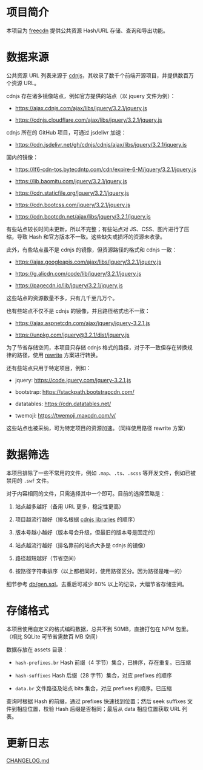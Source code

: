 # 项目简介

本项目为 [freecdn](https://github.com/EtherDream/freecdn) 提供公共资源 Hash/URL 存储、查询和导出功能。


# 数据来源

公共资源 URL 列表来源于 [cdnjs](https://cdnjs.com/)，其收录了数千个前端开源项目，并提供数百万个资源 URL。

cdnjs 存在诸多镜像站点，例如官方提供的站点（以 jquery 文件为例）：

* https://ajax.cdnjs.com/ajax/libs/jquery/3.2.1/jquery.js

* https://cdnjs.cloudflare.com/ajax/libs/jquery/3.2.1/jquery.js

cdnjs 所在的 GitHub 项目，可通过 jsdelivr 加速：

* https://cdn.jsdelivr.net/gh/cdnjs/cdnjs/ajax/libs/jquery/3.2.1/jquery.js

国内的镜像：

* https://lf6-cdn-tos.bytecdntp.com/cdn/expire-6-M/jquery/3.2.1/jquery.js

* https://lib.baomitu.com/jquery/3.2.1/jquery.js

* https://cdn.staticfile.org/jquery/3.2.1/jquery.js

* https://cdn.bootcss.com/jquery/3.2.1/jquery.js

* https://cdn.bootcdn.net/ajax/libs/jquery/3.2.1/jquery.js

有些站点较长时间未更新，所以不完整；有些站点对 JS、CSS、图片进行了压缩，导致 Hash 和官方版本不一致。这些缺失或损坏的资源未收录。

此外，有些站点虽不是 cdnjs 的镜像，但资源路径的格式和 cdnjs 一致：

* https://ajax.googleapis.com/ajax/libs/jquery/3.2.1/jquery.js

* https://g.alicdn.com/code/lib/jquery/3.2.1/jquery.js

* https://pagecdn.io/lib/jquery/3.2.1/jquery.js

这些站点的资源数量不多，只有几千至几万个。

也有些站点不仅不是 cdnjs 的镜像，并且路径格式也不一致：

* https://ajax.aspnetcdn.com/ajax/jquery/jquery-3.2.1.js

* https://unpkg.com/jquery@3.2.1/dist/jquery.js

为了节省存储空间，本项目只存储 cdnjs 格式的路径，对于不一致但存在转换规律的路径，使用 [rewrite](src/siteinfo.ts) 方案进行转换。

还有些站点只用于特定项目，例如：

* jquery: https://code.jquery.com/jquery-3.2.1.js

* bootstrap: https://stackpath.bootstrapcdn.com/

* datatables: https://cdn.datatables.net/

* twemoji: https://twemoji.maxcdn.com/v/

这些站点也被采纳，可为特定项目的资源加速。（同样使用路径 rewrite 方案）


# 数据筛选

本项目排除了一些不常用的文件，例如 `.map`、`.ts`、`.scss` 等开发文件，例如已被禁用的 `.swf` 文件。

对于内容相同的文件，只需选择其中一个即可。目前的选择策略是：

1. 站点越多越好（备用 URL 更多，稳定性更高）

2. 项目越流行越好（排名根据 [cdnjs libraries](https://api.cdnjs.com/libraries?output=human) 的顺序）

3. 版本号越小越好（版本号会升级，但最旧的版本号是固定的）

4. 站点越流行越好（排名靠前的站点大多是 cdnjs 的镜像）

5. 路径越短越好（节省空间）

6. 按路径字符串排序（以上都相同时，使用路径区分。因为路径是唯一的）

细节参考 [db/gen.sql](db/gen.sql)。去重后可减少 80% 以上的记录，大幅节省存储空间。


# 存储格式

本项目使用自定义的格式编码数据，总共不到 50MB，直接打包在 NPM 包里。（相比 SQLite 可节省需数百 MB 空间）

数据存放在 assets 目录：

* `hash-prefixes.br` Hash 前缀（4 字节）集合，已排序，存在重复。已压缩

* `hash-suffixes` Hash 后缀（28 字节）集合，对应 prefixes 的顺序

* `data.br` 文件路径及站点 bits 集合，对应 prefixes 的顺序。已压缩

查询时根据 Hash 的前缀，通过 prefixes 快速找到位置；然后 seek suffixes 文件到相应位置，校验 Hash 后缀是否相同；最后从 data 相应位置获取 URL 列表。


# 更新日志

[CHANGELOG.md](CHANGELOG.md)
